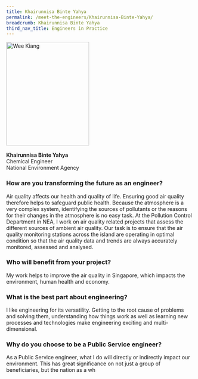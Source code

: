 ```yaml
---
title: Khairunnisa Binte Yahya
permalink: /meet-the-engineers/Khairunnisa-Binte-Yahya/
breadcrumb: Khairunnisa Binte Yahya
third_nav_title: Engineers in Practice
---
```



<img src="/images/Khairunnisa.jpg" alt="Wee Kiang" style="width:222px;height:278px;" align="left">
<br clear="left">
<br>
<strong>Khairunnisa Binte Yahya</strong>
<br> Chemical Engineer
<br> National Environment Agency

### How are you transforming the future as an engineer?
Air quality affects our health and quality of life. Ensuring good air quality therefore helps to safeguard public health. Because the atmosphere is a very complex system, identifying the sources of pollutants or the reasons for their changes in the atmosphere is no easy task. At the Pollution Control Department in NEA, I work on air quality related projects that assess the different sources of ambient air quality. Our task is to ensure that the air quality monitoring stations across the island are operating in optimal condition so that the air quality data and trends are always accurately monitored, assessed and analysed.

### Who will benefit from your project?
My work helps to improve the air quality in Singapore, which impacts the environment, human health and economy.

### What is the best part about engineering?
I like engineering for its versatility. Getting to the root cause of problems and solving them, understanding how things work as well as learning new processes and technologies make engineering exciting and multi-dimensional.

### Why do you choose to be a Public Service engineer?
As a Public Service engineer, what I do will directly or indirectly impact our environment. This has great significance on not just a group of beneficiaries, but the nation as a wh
